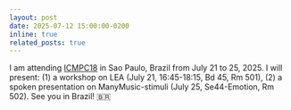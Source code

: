 ```yaml
---
layout: post
date: 2025-07-12 15:00:00-0200
inline: true
related_posts: true
---
```


I am attending [ICMPC18](https://www.icmpc2025.abcogmus.com/) in Sao Paulo, Brazil from July 21 to 25, 2025. I will present: (1) a workshop on LEA (July 21, 16:45-18:15, Bd 45, Rm 501), (2) a spoken presentation on ManyMusic-stimuli (July 25, Se44-Emotion, Rm 502). See you in Brazil! 🇧🇷

